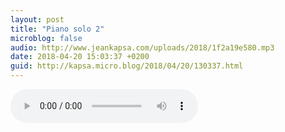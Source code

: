 ```yaml
---
layout: post
title: "Piano solo 2"
microblog: false
audio: http://www.jeankapsa.com/uploads/2018/1f2a19e580.mp3
date: 2018-04-20 15:03:37 +0200
guid: http://kapsa.micro.blog/2018/04/20/130337.html
---
```

<audio controls="controls" src="http://www.jeankapsa.com/uploads/2018/1f2a19e580.mp3" />
